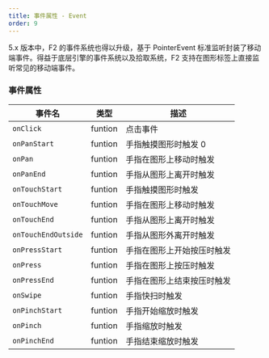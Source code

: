 ```yaml
---
title: 事件属性 - Event
order: 9
---
```


5.x 版本中，F2 的事件系统也得以升级，基于 PointerEvent 标准监听封装了移动端事件。得益于底层引擎的事件系统以及拾取系统，F2 支持在图形标签上直接监听常见的移动端事件。

### 事件属性

| 事件名              | 类型    | 描述                       |
| ------------------- | ------- | -------------------------- |
| `onClick`           | funtion | 点击事件                   |
| `onPanStart`        | funtion | 手指触摸图形时触发 0       |
| `onPan`             | funtion | 手指在图形上移动时触发     |
| `onPanEnd`          | funtion | 手指从图形上离开时触发     |
| `onTouchStart`      | funtion | 手指触摸图形时触发         |
| `onTouchMove`       | funtion | 手指在图形上移动时触发     |
| `onTouchEnd`        | funtion | 手指从图形上离开时触发     |
| `onTouchEndOutside` | funtion | 手指从图形外离开时触发     |
| `onPressStart`      | funtion | 手指在图形上开始按压时触发 |
| `onPress`           | funtion | 手指在图形上按压时触发     |
| `onPressEnd`        | funtion | 手指在图形上结束按压时触发 |
| `onSwipe`           | funtion | 手指快扫时触发             |
| `onPinchStart`      | funtion | 手指开始缩放时触发         |
| `onPinch`           | funtion | 手指缩放时触发             |
| `onPinchEnd`        | funtion | 手指结束缩放时触发         |
